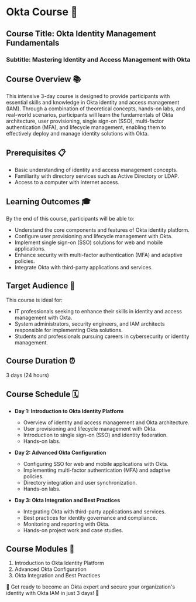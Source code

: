 # Okta Course 🔐

## Course Title: Okta Identity Management Fundamentals
### Subtitle: Mastering Identity and Access Management with Okta

## Course Overview 📚
This intensive 3-day course is designed to provide participants with essential skills and knowledge in Okta identity and access management (IAM). Through a combination of theoretical concepts, hands-on labs, and real-world scenarios, participants will learn the fundamentals of Okta architecture, user provisioning, single sign-on (SSO), multi-factor authentication (MFA), and lifecycle management, enabling them to effectively deploy and manage identity solutions with Okta.

## Prerequisites 📋
- Basic understanding of identity and access management concepts.
- Familiarity with directory services such as Active Directory or LDAP.
- Access to a computer with internet access.

## Learning Outcomes 🎓
By the end of this course, participants will be able to:
- Understand the core components and features of Okta identity platform.
- Configure user provisioning and lifecycle management with Okta.
- Implement single sign-on (SSO) solutions for web and mobile applications.
- Enhance security with multi-factor authentication (MFA) and adaptive policies.
- Integrate Okta with third-party applications and services.

## Target Audience 🎯
This course is ideal for:
- IT professionals seeking to enhance their skills in identity and access management with Okta.
- System administrators, security engineers, and IAM architects responsible for implementing Okta solutions.
- Students and professionals pursuing careers in cybersecurity or identity management.

## Course Duration ⏰
3 days (24 hours)

## Course Schedule 🗓️
- **Day 1: Introduction to Okta Identity Platform**
  - Overview of identity and access management and Okta architecture.
  - User provisioning and lifecycle management with Okta.
  - Introduction to single sign-on (SSO) and identity federation.
  - Hands-on labs.

- **Day 2: Advanced Okta Configuration**
  - Configuring SSO for web and mobile applications with Okta.
  - Implementing multi-factor authentication (MFA) and adaptive policies.
  - Directory integration and user synchronization.
  - Hands-on labs.

- **Day 3: Okta Integration and Best Practices**
  - Integrating Okta with third-party applications and services.
  - Best practices for identity governance and compliance.
  - Monitoring and reporting with Okta.
  - Hands-on project work and case studies.

## Course Modules 📑
1. Introduction to Okta Identity Platform
2. Advanced Okta Configuration
3. Okta Integration and Best Practices

🚀 Get ready to become an Okta expert and secure your organization's identity with Okta IAM in just 3 days! 🚀

